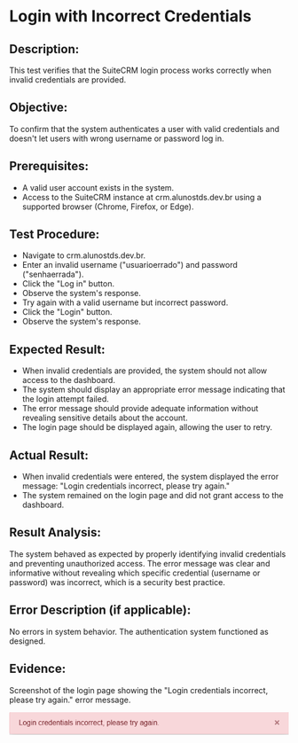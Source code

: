 # Login with Incorrect Credentials  
## Description: 
This test verifies that the SuiteCRM login process works correctly when invalid credentials are provided.

## Objective:
To confirm that the system authenticates a user with valid credentials and doesn't let users with wrong username or password log in.

## Prerequisites:
* A valid user account exists in the system.
* Access to the SuiteCRM instance at crm.alunostds.dev.br using a supported browser (Chrome, Firefox, or Edge).

## Test Procedure:
* Navigate to crm.alunostds.dev.br.
* Enter an invalid username ("usuarioerrado") and password ("senhaerrada").
* Click the "Log in" button.
* Observe the system's response.
* Try again with a valid username but incorrect password.
* Click the "Login" button.
* Observe the system's response.

## Expected Result:
* When invalid credentials are provided, the system should not allow access to the dashboard.
* The system should display an appropriate error message indicating that the login attempt failed.
* The error message should provide adequate information without revealing sensitive details about the account.
* The login page should be displayed again, allowing the user to retry.

## Actual Result:
* When invalid credentials were entered, the system displayed the error message: "Login credentials incorrect, please try again."
* The system remained on the login page and did not grant access to the dashboard.

## Result Analysis:
The system behaved as expected by properly identifying invalid credentials and preventing unauthorized access. The error message was clear and informative without revealing which specific credential (username or password) was incorrect, which is a security best practice.

## Error Description (if applicable):
No errors in system behavior. The authentication system functioned as designed.

## Evidence:
Screenshot of the login page showing the "Login credentials incorrect, please try again." error message.  


![LoginIncorreto](/images/testCase2/invalidLogin.png)